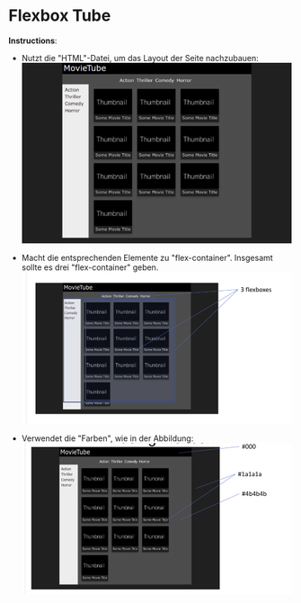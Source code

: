 # Flexbox Tube

**Instructions**: 

* Nutzt die "HTML"-Datei, um das Layout der Seite nachzubauen: 
![reference-image](/images/reference-image.png)

* Macht die entsprechenden Elemente zu "flex-container". Insgesamt sollte es drei "flex-container" geben.
![reference-flex-containers](/images/reference-flex.png)

* Verwendet die "Farben", wie in der Abbildung:
![reference-color](/images/reference-colors.png)